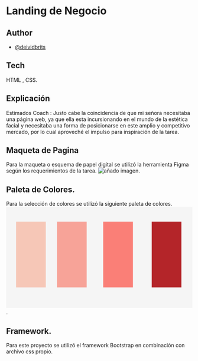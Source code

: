 
# Landing de Negocio



## Author

- [@deividbrits](https://www.github.com/deividbrits)


## Tech 

HTML , CSS. 


## Explicación
Estimados Coach : 
Justo cabe la coincidencia de que mi señora necesitaba una página web, ya que ella esta incursionando en el mundo de la estética facial y necesitaba una forma de posicionarse en este amplio y competitivo mercado, por lo cual aproveché el impulso para inspiración de la tarea. 
## Maqueta de Pagina 
Para la maqueta o esquema de papel digital se utilizó la herramienta Figma según los requerimientos de la tarea. 
![añado imagen](https://github.com/deividbrits/terceraEntrega/blob/master/Imgs/Landing%20Negocio%20_3ra%20entrega.png). 

## Paleta de Colores. 
Para la selección de colores se utilizó la siguiente paleta de colores. 
![añado Paleta de colores](https://github.com/deividbrits/terceraEntrega/blob/master/Imgs/paleta%20de%20colores.png).

## Framework. 

Para este proyecto se utilizó el framework Bootstrap en combinación con archivo css propio. 
